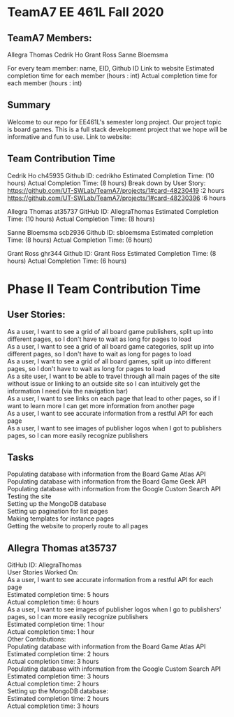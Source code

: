 # TeamA7 EE 461L Fall 2020

## TeamA7 Members:
Allegra Thomas
Cedrik Ho
Grant Ross
Sanne Bloemsma


For every team member: name, EID, Github ID
Link to website
Estimated completion time for each member (hours : int)
Actual completion time for each member (hours : int)

## Summary
Welcome to our repo for EE461L's semester long project. Our project topic is board games. This is a full stack development project that we hope will be informative and fun to use. 
Link to website:

## Team Contribution Time
Cedrik Ho ch45935
Github ID: cedrikho
Estimated Completion Time:  (10 hours)
Actual Completion Time: (8 hours)
Break down by User Story:
https://github.com/UT-SWLab/TeamA7/projects/1#card-48230419 :2 hours
https://github.com/UT-SWLab/TeamA7/projects/1#card-48230396 :6 hours

Allegra Thomas at35737
GitHub ID: AllegraThomas
Estimated Completion Time: (10 hours)
Actual Completion Time: (8 hours)

Sanne Bloemsma scb2936
Github ID: sbloemsma
Estimated completion Time: (8 hours)
Actual Completion Time: (6 hours)

Grant Ross ghr344
Github ID: Grant Ross
Estimated Completion Time: (8 hours)
Actual Completion Time: (6 hours)

# Phase II Team Contribution Time

## User Stories:  
As a user, I want to see a grid of all board game publishers, split up into different pages, so I don't have to wait as long for pages to load  
As a user, I want to see a grid of all board game categories, split up into different pages, so I don't have to wait as long for pages to load  
As a user, I want to see a grid of all board games, split up into different pages, so I don't have to wait as long for pages to load  
As a site user, I want to be able to travel through all main pages of the site without issue or linking to an outside site so I can intuitively get the information I need (via the navigation bar)  
As a user, I want to see links on each page that lead to other pages, so if I want to learn more I can get more information from another page  
As a user, I want to see accurate information from a restful API for each page  
As a user, I want to see images of publisher logos when I got to publishers pages, so I can more easily recognize publishers  

## Tasks  
Populating database with information from the Board Game Atlas API  
Populating database with information from the Board Game Geek API  
Populating database with information from the Google Custom Search API  
Testing the site  
Setting up the MongoDB database  
Setting up pagination for list pages  
Making templates for instance pages  
Getting the website to properly route to all pages  

## Allegra Thomas at35737  
GitHub ID: AllegraThomas  
User Stories Worked On:  
  As a user, I want to see accurate information from a restful API for each page  
    Estimated completion time: 5 hours  
    Actual completion time: 6 hours  
  As a user, I want to see images of publisher logos when I go to publishers' pages, so I can more easily recognize publishers  
    Estimated completion time: 1 hour  
    Actual completion time: 1 hour  
Other Contributions:  
  Populating database with information from the Board Game Atlas API  
    Estimated completion time: 2 hours  
    Actual completion time: 3 hours  
  Populating database with information from the Google Custom Search API  
    Estimated completion time: 3 hours  
    Actual completion time: 2 hours  
  Setting up the MongoDB database:  
    Estimated completion time: 2 hours  
    Actual completion time: 3 hours  
